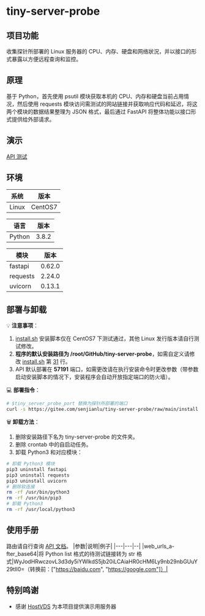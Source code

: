# tiny-server-probe

## 项目功能
收集探针所部署的 Linux 服务器的 CPU、内存、硬盘和网络狀況，并以接口的形式暴露以方便远程查询和监控。  

## 原理
基于 Python，首先使用 psutil 模块获取本机的 CPU、内存和硬盘当前占用情况，然后使用 requests 模块访问需测试的网站链接并获取响应代码和延迟，将这两个模块的数据结果整理为 JSON 格式，最后通过 FastAPI 将整体功能以接口形式提供给外部请求。

## 演示
[API 测试](https://tiny-server-probe.ceshiku.cn/status?web_urls_after_base64=WyJodHRwczovL3d3dy5iYWlkdS5jb20iLCAiaHR0cHM6Ly9nb29nbGUuY29tIl0=)  

## 环境
| 系统 | 版本 |  
| -----| ---- |  
| Linux | CentOS7 |  

| 语言 | 版本 |
| -----| ---- |  
| Python | 3.8.2 |  

| 模块 | 版本 |
| -----| ---- |   
| fastapi |0.62.0|  
| requests |2.24.0|  
| uvicorn |0.13.1|

## 部署与卸载
💡 **注意事项**：  
1. [install.sh](https://github.com/senjianlu/tiny-server-probe/blob/main/install.sh) 安装脚本仅在 CentOS7 下测试通过，其他 Linux 发行版本请自行测试修改。  
2. **程序的默认安装路径为 /root/GitHub/tiny-server-probe**，如需自定义请修改 [install.sh](https://github.com/senjianlu/tiny-server-probe/blob/main/install.sh) 第 [31](https://github.com/senjianlu/tiny-server-probe/blob/main/install.sh#L31) 行。  
3. API 默认部署在 **57191** 端口，如需更改请在执行安装命令时更改参数（带参数启动安装脚本的情况下，安装程序会自动开放指定端口的防火墙）。  

💻 **部署指令**：  
```bash
# $tiny_server_probe_port 替换为探针所部署的端口
curl -s https://gitee.com/senjianlu/tiny-server-probe/raw/main/install.sh | bash -s $tiny_server_probe_port
```  

🗑️ **卸载方法**：  
1. 删除安装路径下名为 tiny-server-probe 的文件夹。
2. 删除 crontab 中的自启动任务。
3. 卸载 Python3 和对应模块：
```bash
# 卸载 Python3 模块
pip3 uninstall fastapi
pip3 uninstall requests
pip3 uninstall uvicorn
# 删除软连接
rm -rf /usr/bin/python3
rm -rf /usr/bin/pip3
# 卸载 Python3
rm -rf /usr/local/python3
```

## 使用手册
路由请自行查询 [API 文档](https://tiny-server-probe.ceshiku.cn/docs)。
|参数|说明|例子|
|---|---|--|
|web_urls_a-fter_base64|将 Python list 格式的待测试链接转为 str 格式|WyJodHRwczovL3d3dy5iYWlkdS5jb20iLCAiaHR0cHM6Ly9nb29nbGUuY29tIl0=（转换前：["https://baidu.com", "https://google.com"]）|  

## 特别鸣谢
- 感谢 [HostVDS](https://hostvds.com/) 为本项目提供演示用服务器